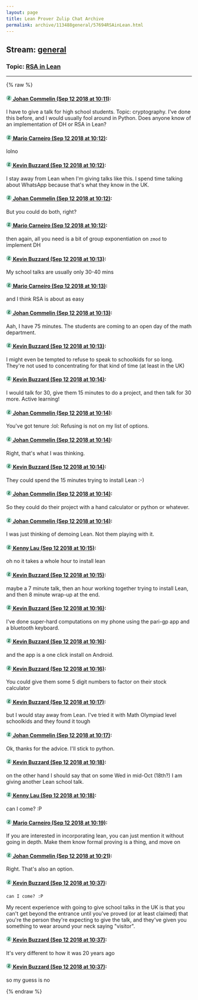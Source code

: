 ```yaml
---
layout: page
title: Lean Prover Zulip Chat Archive 
permalink: archive/113488general/57694RSAinLean.html
---
```


## Stream: [general](index.html)
### Topic: [RSA in Lean](57694RSAinLean.html)

---


{% raw %}
#### [![Click to go to Zulip](../../assets/img/zulip2.png) Johan Commelin (Sep 12 2018 at 10:11)](https://leanprover.zulipchat.com/#narrow/stream/113488-general/topic/RSA%20in%20Lean/near/133784575):
I have to give a talk for high school students. Topic: cryptography.
I've done this before, and I would usually fool around in Python. Does anyone know of an implementation of DH or RSA in Lean?

#### [![Click to go to Zulip](../../assets/img/zulip2.png) Mario Carneiro (Sep 12 2018 at 10:12)](https://leanprover.zulipchat.com/#narrow/stream/113488-general/topic/RSA%20in%20Lean/near/133784629):
lolno

#### [![Click to go to Zulip](../../assets/img/zulip2.png) Kevin Buzzard (Sep 12 2018 at 10:12)](https://leanprover.zulipchat.com/#narrow/stream/113488-general/topic/RSA%20in%20Lean/near/133784633):
I stay away from Lean when I'm giving talks like this. I spend time talking about WhatsApp because that's what they know in the UK.

#### [![Click to go to Zulip](../../assets/img/zulip2.png) Johan Commelin (Sep 12 2018 at 10:12)](https://leanprover.zulipchat.com/#narrow/stream/113488-general/topic/RSA%20in%20Lean/near/133784638):
But you could do both, right?

#### [![Click to go to Zulip](../../assets/img/zulip2.png) Mario Carneiro (Sep 12 2018 at 10:12)](https://leanprover.zulipchat.com/#narrow/stream/113488-general/topic/RSA%20in%20Lean/near/133784644):
then again, all you need is a bit of group exponentiation on `zmod` to implement DH

#### [![Click to go to Zulip](../../assets/img/zulip2.png) Kevin Buzzard (Sep 12 2018 at 10:13)](https://leanprover.zulipchat.com/#narrow/stream/113488-general/topic/RSA%20in%20Lean/near/133784645):
My school talks are usually only 30-40 mins

#### [![Click to go to Zulip](../../assets/img/zulip2.png) Mario Carneiro (Sep 12 2018 at 10:13)](https://leanprover.zulipchat.com/#narrow/stream/113488-general/topic/RSA%20in%20Lean/near/133784651):
and I think RSA is about as easy

#### [![Click to go to Zulip](../../assets/img/zulip2.png) Johan Commelin (Sep 12 2018 at 10:13)](https://leanprover.zulipchat.com/#narrow/stream/113488-general/topic/RSA%20in%20Lean/near/133784655):
Aah, I have 75 minutes. The students are coming to an open day of the math department.

#### [![Click to go to Zulip](../../assets/img/zulip2.png) Kevin Buzzard (Sep 12 2018 at 10:13)](https://leanprover.zulipchat.com/#narrow/stream/113488-general/topic/RSA%20in%20Lean/near/133784661):
I might even be tempted to refuse to speak to schoolkids for so long. They're not used to concentrating for that kind of time (at least in the UK)

#### [![Click to go to Zulip](../../assets/img/zulip2.png) Kevin Buzzard (Sep 12 2018 at 10:14)](https://leanprover.zulipchat.com/#narrow/stream/113488-general/topic/RSA%20in%20Lean/near/133784706):
I would talk for 30, give them 15 minutes to do a project, and then talk for 30 more. Active learning!

#### [![Click to go to Zulip](../../assets/img/zulip2.png) Johan Commelin (Sep 12 2018 at 10:14)](https://leanprover.zulipchat.com/#narrow/stream/113488-general/topic/RSA%20in%20Lean/near/133784708):
You've got tenure :lol: Refusing is not on my list of options.

#### [![Click to go to Zulip](../../assets/img/zulip2.png) Johan Commelin (Sep 12 2018 at 10:14)](https://leanprover.zulipchat.com/#narrow/stream/113488-general/topic/RSA%20in%20Lean/near/133784715):
Right, that's what I was thinking.

#### [![Click to go to Zulip](../../assets/img/zulip2.png) Kevin Buzzard (Sep 12 2018 at 10:14)](https://leanprover.zulipchat.com/#narrow/stream/113488-general/topic/RSA%20in%20Lean/near/133784717):
They could spend the 15 minutes trying to install Lean :-)

#### [![Click to go to Zulip](../../assets/img/zulip2.png) Johan Commelin (Sep 12 2018 at 10:14)](https://leanprover.zulipchat.com/#narrow/stream/113488-general/topic/RSA%20in%20Lean/near/133784723):
So they could do their project with a hand calculator or python or whatever.

#### [![Click to go to Zulip](../../assets/img/zulip2.png) Johan Commelin (Sep 12 2018 at 10:14)](https://leanprover.zulipchat.com/#narrow/stream/113488-general/topic/RSA%20in%20Lean/near/133784726):
I was just thinking of demoing Lean. Not them playing with it.

#### [![Click to go to Zulip](../../assets/img/zulip2.png) Kenny Lau (Sep 12 2018 at 10:15)](https://leanprover.zulipchat.com/#narrow/stream/113488-general/topic/RSA%20in%20Lean/near/133784729):
oh no it takes a whole hour to install lean

#### [![Click to go to Zulip](../../assets/img/zulip2.png) Kevin Buzzard (Sep 12 2018 at 10:15)](https://leanprover.zulipchat.com/#narrow/stream/113488-general/topic/RSA%20in%20Lean/near/133784741):
maybe a 7 minute talk, then an hour working together trying to install Lean, and then 8 minute wrap-up at the end.

#### [![Click to go to Zulip](../../assets/img/zulip2.png) Kevin Buzzard (Sep 12 2018 at 10:16)](https://leanprover.zulipchat.com/#narrow/stream/113488-general/topic/RSA%20in%20Lean/near/133784807):
I've done super-hard computations on my phone using the pari-gp app and a bluetooth keyboard.

#### [![Click to go to Zulip](../../assets/img/zulip2.png) Kevin Buzzard (Sep 12 2018 at 10:16)](https://leanprover.zulipchat.com/#narrow/stream/113488-general/topic/RSA%20in%20Lean/near/133784809):
and the app is a one click install on Android.

#### [![Click to go to Zulip](../../assets/img/zulip2.png) Kevin Buzzard (Sep 12 2018 at 10:16)](https://leanprover.zulipchat.com/#narrow/stream/113488-general/topic/RSA%20in%20Lean/near/133784813):
You could give them some 5 digit numbers to factor on their stock calculator

#### [![Click to go to Zulip](../../assets/img/zulip2.png) Kevin Buzzard (Sep 12 2018 at 10:17)](https://leanprover.zulipchat.com/#narrow/stream/113488-general/topic/RSA%20in%20Lean/near/133784823):
but I would stay away from Lean. I've tried it with Math Olympiad level schoolkids and they found it tough

#### [![Click to go to Zulip](../../assets/img/zulip2.png) Johan Commelin (Sep 12 2018 at 10:17)](https://leanprover.zulipchat.com/#narrow/stream/113488-general/topic/RSA%20in%20Lean/near/133784830):
Ok, thanks for the advice. I'll stick to python.

#### [![Click to go to Zulip](../../assets/img/zulip2.png) Kevin Buzzard (Sep 12 2018 at 10:18)](https://leanprover.zulipchat.com/#narrow/stream/113488-general/topic/RSA%20in%20Lean/near/133784871):
on the other hand I should say that on some Wed in mid-Oct (18th?) I am giving another Lean school talk.

#### [![Click to go to Zulip](../../assets/img/zulip2.png) Kenny Lau (Sep 12 2018 at 10:18)](https://leanprover.zulipchat.com/#narrow/stream/113488-general/topic/RSA%20in%20Lean/near/133784881):
can I come? :P

#### [![Click to go to Zulip](../../assets/img/zulip2.png) Mario Carneiro (Sep 12 2018 at 10:19)](https://leanprover.zulipchat.com/#narrow/stream/113488-general/topic/RSA%20in%20Lean/near/133784909):
If you are interested in incorporating lean, you can just mention it without going in depth. Make them know formal proving is a thing, and move on

#### [![Click to go to Zulip](../../assets/img/zulip2.png) Johan Commelin (Sep 12 2018 at 10:21)](https://leanprover.zulipchat.com/#narrow/stream/113488-general/topic/RSA%20in%20Lean/near/133784986):
Right. That's also an option.

#### [![Click to go to Zulip](../../assets/img/zulip2.png) Kevin Buzzard (Sep 12 2018 at 10:37)](https://leanprover.zulipchat.com/#narrow/stream/113488-general/topic/RSA%20in%20Lean/near/133785610):
```quote
can I come? :P
```
My recent experience with going to give school talks in the UK is that you can't get beyond the entrance until you've proved (or at least claimed) that you're the person they're expecting to give the talk, and they've given you something to wear around your neck saying "visitor".

#### [![Click to go to Zulip](../../assets/img/zulip2.png) Kevin Buzzard (Sep 12 2018 at 10:37)](https://leanprover.zulipchat.com/#narrow/stream/113488-general/topic/RSA%20in%20Lean/near/133785614):
It's very different to how it was 20 years ago

#### [![Click to go to Zulip](../../assets/img/zulip2.png) Kevin Buzzard (Sep 12 2018 at 10:37)](https://leanprover.zulipchat.com/#narrow/stream/113488-general/topic/RSA%20in%20Lean/near/133785615):
so my guess is no


{% endraw %}
